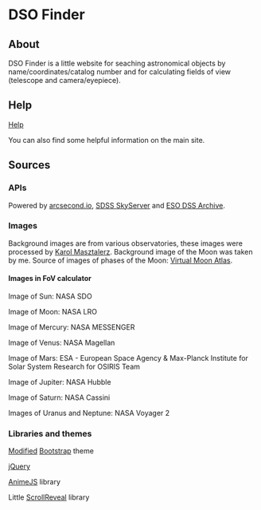 # DSO Finder
## About
DSO Finder is a little website for seaching astronomical objects by name/coordinates/catalog number and for calculating fields of view (telescope and camera/eyepiece).

## Help
<a href="https://pawelpleskaczynski.github.io/DSO_Finder/help.html">Help</a>

You can also find some helpful information on the main site.

## Sources

### APIs
Powered by <a href="https://api.arcsecond.io/?/">arcsecond.io</a>, <a href="http://skyserver.sdss.org/dr12/en/help/docs/api.aspx#imgcutout">SDSS SkyServer</a> and <a href="http://archive.eso.org/dss/dss">ESO DSS Archive</a>.

### Images
Background images are from various observatories, these images were processed by <a href="https://www.facebook.com/KarolAstro">Karol Masztalerz</a>. Background image of the Moon was taken by me. Source of images of phases of the Moon: <a href="https://sourceforge.net/projects/virtualmoon/">Virtual Moon Atlas</a>.

#### Images in FoV calculator
Image of Sun: NASA SDO

Image of Moon: NASA LRO

Image of Mercury: NASA MESSENGER

Image of Venus: NASA Magellan

Image of Mars: ESA - European Space Agency & Max-Planck Institute for Solar System Research for OSIRIS Team

Image of Jupiter: NASA Hubble

Image of Saturn: NASA Cassini

Images of Uranus and Neptune: NASA Voyager 2

### Libraries and themes
<a href="https://bootswatch.com/">Modified</a> <a href="https://getbootstrap.com/">Bootstrap</a> theme

<a href="https://jquery.com/">jQuery</a>

<a href="http://animejs.com/">AnimeJS</a> library

Little <a href="https://scrollrevealjs.org">ScrollReveal</a> library
